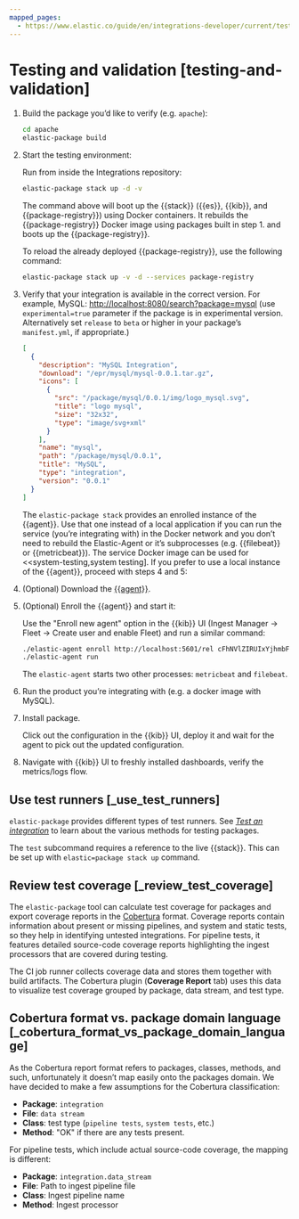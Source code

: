 ```yaml
---
mapped_pages:
  - https://www.elastic.co/guide/en/integrations-developer/current/testing-and-validation.html
---
```


# Testing and validation [testing-and-validation]

1. Build the package you’d like to verify (e.g. `apache`):

    ```bash
    cd apache
    elastic-package build
    ```

2. Start the testing environment:

    Run from inside the Integrations repository:

    ```bash
    elastic-package stack up -d -v
    ```

    The command above will boot up the {{stack}} ({{es}}, {{kib}}, and {{package-registry}}) using Docker containers. It rebuilds the {{package-registry}} Docker image using packages built in step 1. and boots up the {{package-registry}}.

    To reload the already deployed {{package-registry}}, use the following command:

    ```bash
    elastic-package stack up -v -d --services package-registry
    ```

3. Verify that your integration is available in the correct version. For example, MySQL: [http://localhost:8080/search?package=mysql](http://localhost:8080/search?package=mysql) (use `experimental=true` parameter if the package is in experimental version. Alternatively set `release` to `beta` or higher in your package’s `manifest.yml`, if appropriate.)

    ```json
    [
      {
        "description": "MySQL Integration",
        "download": "/epr/mysql/mysql-0.0.1.tar.gz",
        "icons": [
          {
            "src": "/package/mysql/0.0.1/img/logo_mysql.svg",
            "title": "logo mysql",
            "size": "32x32",
            "type": "image/svg+xml"
          }
        ],
        "name": "mysql",
        "path": "/package/mysql/0.0.1",
        "title": "MySQL",
        "type": "integration",
        "version": "0.0.1"
      }
    ]
    ```

    The `elastic-package stack` provides an enrolled instance of the {{agent}}. Use that one instead of a local application if you can run the service (you’re integrating with) in the Docker network and you don’t need to rebuild the Elastic-Agent or it’s subprocesses (e.g. {{filebeat}} or {{metricbeat}}). The service Docker image can be used for <<system-testing,system testing]. If you prefer to use a local instance of the {{agent}}, proceed with steps 4 and 5:

4. (Optional) Download the [{{agent}}](https://www.elastic.co/downloads/elastic-agent).
5. (Optional) Enroll the {{agent}} and start it:

    Use the "Enroll new agent" option in the {{kib}} UI (Ingest Manager → Fleet → Create user and enable Fleet) and run a similar command:

    ```bash
    ./elastic-agent enroll http://localhost:5601/rel cFhNVlZIRUIxYjhmbFhqNTBoS2o6OUhMWkF4SFJRZmFNZTh3QmtvR1cxZw==
    ./elastic-agent run
    ```

    The `elastic-agent` starts two other processes: `metricbeat` and `filebeat`.

6. Run the product you’re integrating with (e.g. a docker image with MySQL).
7. Install package.

    Click out the configuration in the {{kib}} UI, deploy it and wait for the agent to pick out the updated configuration.

8. Navigate with {{kib}} UI to freshly installed dashboards, verify the metrics/logs flow.

## Use test runners [_use_test_runners]

`elastic-package` provides different types of test runners. See [*Test an integration*](/extend/testing.md) to learn about the various methods for testing packages.

The `test` subcommand requires a reference to the live {{stack}}. This can be set up with `elastic=package stack up` command.

## Review test coverage [_review_test_coverage]

The `elastic-package` tool can calculate test coverage for packages and export coverage reports in the [Cobertura](https://cobertura.github.io/cobertura/) format. Coverage reports contain information about present or missing pipelines, and system and static tests, so they help in identifying untested integrations. For pipeline tests, it features detailed source-code coverage reports highlighting the ingest processors that are covered during testing.

The CI job runner collects coverage data and stores them together with build artifacts. The Cobertura plugin (**Coverage Report** tab) uses this data to visualize test coverage grouped by package, data stream, and test type.


## Cobertura format vs. package domain language [_cobertura_format_vs_package_domain_language]

As the Cobertura report format refers to packages, classes, methods, and such, unfortunately it doesn’t map easily onto the packages domain. We have decided to make a few assumptions for the Cobertura classification:

* **Package**: `integration`
* **File**: `data stream`
* **Class**: test type (`pipeline tests`, `system tests`, etc.)
* **Method**: "OK" if there are any tests present.

For pipeline tests, which include actual source-code coverage, the mapping is different:

* **Package**: `integration.data_stream`
* **File**: Path to ingest pipeline file
* **Class**: Ingest pipeline name
* **Method**: Ingest processor
